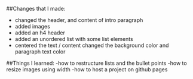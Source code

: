 ##Changes that I made: 
- changed the header, and content of intro paragraph 
- added images
- added an h4 header 
- added an unordered list with some list elements
- centered the text / content
   changed the background color and paragraph text color

##Things I learned:
-how to restructure lists and the bullet points 
-how to resize images using width
-how to host a project on github pages

